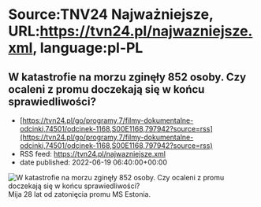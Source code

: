# Source:TNV24 Najważniejsze, URL:https://tvn24.pl/najwazniejsze.xml, language:pl-PL

## W katastrofie na morzu zginęły 852 osoby. Czy ocaleni z promu doczekają się w końcu sprawiedliwości?
 - [https://tvn24.pl/go/programy,7/filmy-dokumentalne-odcinki,74501/odcinek-1168,S00E1168,797942?source=rss](https://tvn24.pl/go/programy,7/filmy-dokumentalne-odcinki,74501/odcinek-1168,S00E1168,797942?source=rss)
 - RSS feed: https://tvn24.pl/najwazniejsze.xml
 - date published: 2022-06-19 06:40:00+00:00

<img alt="W katastrofie na morzu zginęły 852 osoby. Czy ocaleni z promu doczekają się w końcu sprawiedliwości?" src="https://tvn24.pl/najnowsze/cdn-zdjecie-bzfxmk-estonia-katastrofa-na-morzu-nowe-fakty-cz2-5755098/alternates/LANDSCAPE_1280" />
    Mija 28 lat od zatonięcia promu MS Estonia.

